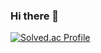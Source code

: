 ### Hi there 👋

[![Solved.ac Profile](http://mazassumnida.wtf/api/generate_badge?boj=fbre0717)](https://solved.ac/fbre0717)<br/>

<!--
**fbre0717/fbre0717** is a ✨ _special_ ✨ repository because its `README.md` (this file) appears on your GitHub profile.

Here are some ideas to get you started:

- 🔭 I’m currently working on ...
- 🌱 I’m currently learning ...
- 👯 I’m looking to collaborate on ...
- 🤔 I’m looking for help with ...
- 💬 Ask me about ...
- 📫 How to reach me: ...
- 😄 Pronouns: ...
- ⚡ Fun fact: ...
-->
